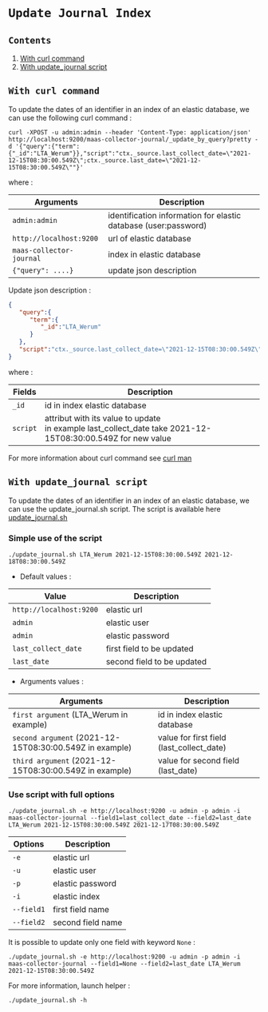 

# **`Update Journal Index`**

## `Contents`

1. [With curl command](#with-curl-command)
2. [With update_journal script](#with-update_journal-script)


## **`With curl command`**

To update the dates of an identifier in an index of an elastic database, we can use the following curl command : 

```
curl -XPOST -u admin:admin --header 'Content-Type: application/json' http://localhost:9200/maas-collector-journal/_update_by_query?pretty -d '{"query":{"term":{"_id":"LTA_Werum"}},"script":"ctx._source.last_collect_date=\"2021-12-15T08:30:00.549Z\";ctx._source.last_date=\"2021-12-15T08:30:00.549Z\""}'
```

where :

| Arguments               | Description                                                      |
|-------------------------|------------------------------------------------------------------|
| `admin:admin`           | identification information for elastic database (user:password)  |
| `http://localhost:9200` | url of elastic database                                          |
| `maas-collector-journal`| index in elastic database                                        |
| `{"query": ....}`       | update json description                                          |


Update json description :

```json
{
   "query":{
      "term":{
         "_id":"LTA_Werum"
      }
   },
   "script":"ctx._source.last_collect_date=\"2021-12-15T08:30:00.549Z\";ctx._source.last_date=\"2021-12-15T08:30:00.549Z\""
}
```

where :

| Fields        |   Description                               |
|---------------|---------------------------------------------|
| `_id`         | id in index elastic database                |
| `script`      | attribut with its value to update <br> in example last_collect_date take 2021-12-15T08:30:00.549Z for new value |


For more information about curl command see [curl man](https://curl.se/docs/manpage.html)


## **`With update_journal script`**

To update the dates of an identifier in an index of an elastic database, we can use the update_journal.sh script.
The script is available here [update_journal.sh](../scripts/update_journal.sh)

### **Simple use of the script**

```
./update_journal.sh LTA_Werum 2021-12-15T08:30:00.549Z 2021-12-18T08:30:00.549Z
```

- Default values :

| Value                   |   Description                               |
|-------------------------|---------------------------------------------|
| `http://localhost:9200` | elastic url                                 |
| `admin`                 | elastic user                                |
| `admin`                 | elastic password                            |
| `last_collect_date`     | first field to be updated                   |
| `last_date`             | second field to be updated                  |

- Arguments values :

| Arguments                                              |   Description                               |
|--------------------------------------------------------|---------------------------------------------|
| `first argument` (LTA_Werum in example)                | id in index elastic database                |
| `second argument` (2021-12-15T08:30:00.549Z in example)| value for first field (last_collect_date)   |
| `third argument` (2021-12-15T08:30:00.549Z in example) | value for second field (last_date)          |


### **Use script with full options**

```
./update_journal.sh -e http://localhost:9200 -u admin -p admin -i maas-collector-journal --field1=last_collect_date --field2=last_date LTA_Werum 2021-12-15T08:30:00.549Z 2021-12-17T08:30:00.549Z
```

| Options        |   Description                               |
|----------------|---------------------------------------------|
| `-e`           | elastic url                                 |
| `-u`           | elastic user                                |
| `-p`           | elastic password                            |
| `-i`           | elastic index                               |
| `--field1`     | first field name                            |
| `--field2`     | second field name                           |

It is possible to update only one field with keyword `None` :

```
./update_journal.sh -e http://localhost:9200 -u admin -p admin -i maas-collector-journal --field1=None --field2=last_date LTA_Werum 2021-12-15T08:30:00.549Z
```

For more information, launch helper :
```
./update_journal.sh -h
```
